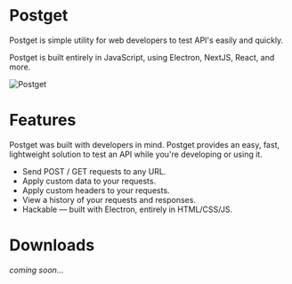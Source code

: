 # Postget

Postget is simple utility for web developers to test API's easily and quickly.

Postget is built entirely in JavaScript, using Electron, NextJS, React, and more.

![Postget](https://i.imgur.com/OvqdVX8.png)

# Features

Postget was built with developers in mind. Postget provides an easy, fast, lightweight solution to test an API while you're developing or using it.

-   Send POST / GET requests to any URL.
-   Apply custom data to your requests.
-   Apply custom headers to your requests.
-   View a history of your requests and responses.
-   Hackable — built with Electron, entirely in HTML/CSS/JS.

# Downloads

_coming soon..._
